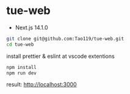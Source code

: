 # tue-web

- Next.js 14.1.0

```bash
git clone git@github.com:Tao119/tue-web.git
cd tue-web
```

install prettier & eslint at vscode extentions

```bash
npm install
npm run dev
```

result: [http://localhost:3000](http://localhost:3000)

